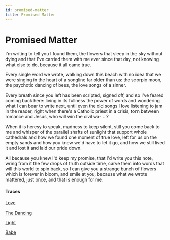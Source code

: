 ```yaml
---
id: promised-matter
title: Promised Matter
---
```


# Promised Matter

I'm writing to tell you I found them,
the flowers that sleep in the sky
without dying
and that I've carried them with me
ever since that day,
not knowing what else to do,
because it all came true.

Every single word we wrote,
walking down this beach
with no idea that we were singing
in the heart of a songline far older
than us: the scorpio moon,
the psychotic dancing of bees,
the love songs of a sinner.

Every breath since you left
has been scripted, signed off,
and so I've feared coming back here:
living in its fullness the power of words
and wondering what I can bear
to write next, until even the old songs
I love listening to jam in the reader,
right when there's a Catholic priest
in a crisis, torn between romance and Jesus,
who will win the civil wa- ...?

When it is heresy to speak,
madness to keep silent,
still you come back to me and whisper
of the parallel shafts of sunlight
that support whole cathedrals
and how we found one moment of true love,
left for us on the empty sands
and how you knew we'd have to let it go,
and how we still lived it
and lost it and laid our pride down.

All because you knew I'd keep my promise,
that I'd write you this note, wring from it
the few drops of truth outside time,
carve them into words that will
this world to spin back, so I can
give you a strange bunch of flowers
which is forever in bloom,
and smile at you,
because what we wrote mattered,
just once, and that is enough for me.


#### Traces

[Love](https://www.youtube.com/watch?v=aWOffboWm34 "The Moody Blues")

[The Dancing](https://twitter.com/Olympics/status/1217413649960185857)

[Light](https://www.youtube.com/watch?v=fVLDxmjeyVo "Maggie Rogers")

[Babe](https://www.youtube.com/watch?v=9ju-Qj8xFQk "Dope Lemon - Marinade")